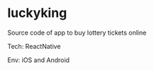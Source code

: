 # luckyking
Source code of app to buy lottery tickets online

Tech: ReactNative

Env: iOS and Android
